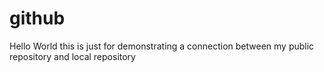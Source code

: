 # github
Hello World
this is just for demonstrating a connection between my public repository and local repository
